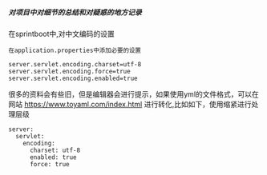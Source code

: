 ##### 对项目中对细节的总结和对疑惑的地方记录
在sprintboot中,对中文编码的设置
```
在application.properties中添加必要的设置

server.servlet.encoding.charset=utf-8
server.servlet.encoding.force=true
server.servlet.encoding.enabled=true

```

很多的资料会有些旧，但是编辑器会进行提示，如果使用yml的文件格式，可以在网站 https://www.toyaml.com/index.html
进行转化,比如如下，使用缩紧进行处理层级

```
server:
  servlet:
    encoding:
      charset: utf-8
      enabled: true
      force: true

```
